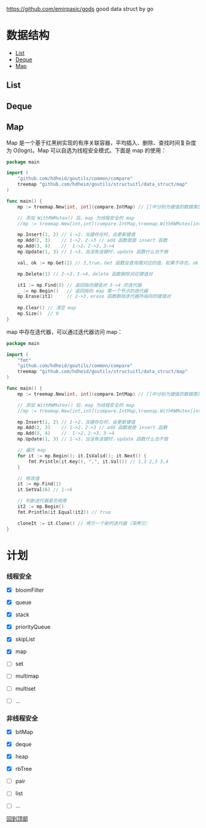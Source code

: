 https://github.com/emirpasic/gods good data struct by go

# 数据结构
- [List](#list)
- [Deque](#deque)
- [Map](#map)


## List

## Deque

## Map
Map 是一个基于红黑树实现的有序关联容器，平均插入、删除、查找时间复杂度为 O(logn)。Map 可以自选为线程安全模式。下面是 map 的使用：
```go
package main

import (
	"github.com/hdheid/goutils/common/compare"
	treemap "github.com/hdheid/goutils/structuitl/data_struct/map"
)

func main() {
	mp := treemap.New[int, int](compare.IntMap) // []中分别为键值的数据类型

	// 添加 WithRWMutex() 后，map 为线程安全的 map
	//mp := treemap.New[int,int](compare.IntMap,treemap.WithRWMutex[int,int]())

	mp.Insert(1, 2) // 1->2，当键存在时，会更新键值
	mp.Add(2, 3)    // 1->2，2->3 // add 函数就是 insert 函数
	mp.Add(3, 4)    //  1->2，2->3，3->4
	mp.Update(1, 3) // 1->3，当没有该键时，update 函数什么也不做

	val, ok := mp.Get(2) // 3,true，Get 函数会查询键对应的值，如果不存在，ok 会返回 false

	mp.Delete(1) // 2->3，3->4，delete 函数删除对应键值对

	it1 := mp.Find(3) // 返回指向键值对 3->4 的迭代器
	_ := mp.Begin()   // 返回指向 map 第一个节点的迭代器
	mp.Erase(it1)     // 2->3，erase 函数删除迭代器所指向的键值对
	
	mp.Clear() // 清空 map
	mp.Size()  // 0
}
```

map 中存在迭代器，可以通过迭代器访问 map：
```go
package main

import (
	"fmt"
	"github.com/hdheid/goutils/common/compare"
	treemap "github.com/hdheid/goutils/structuitl/data_struct/map"
)

func main() {
	mp := treemap.New[int, int](compare.IntMap) // []中分别为键值的数据类型

	// 添加 WithRWMutex() 后，map 为线程安全的 map
	//mp := treemap.New[int,int](compare.IntMap,treemap.WithRWMutex[int,int]())

	mp.Insert(1, 2) // 1->2，当键存在时，会更新键值
	mp.Add(2, 3)    // 1->2，2->3 // add 函数就是 insert 函数
	mp.Add(3, 4)    //  1->2，2->3，3->4
	mp.Update(1, 3) // 1->3，当没有该键时，update 函数什么也不做

	// 遍历 map
	for it := mp.Begin(); it.IsValid(); it.Next() {
		fmt.Println(it.Key(), ",", it.Val()) // 1,3 2,3 3,4
	}

	// 修改值
	it := mp.Find(1)
	it.SetVal(6) // 1->6

	// 判断迭代器是否相等
	it2 := mp.Begin()
	fmt.Println(it.Equal(it2)) // true

	cloneIt := it.Clone() // 拷贝一个新的迭代器（深拷贝）
}
```

# 计划
### 线程安全
- [x] bloomFilter
- [x] queue
- [x] stack
- [x] priorityQueue
- [x] skipList
- [x] map
- [ ] set
- [ ] multimap
- [ ] multiset
- [ ] ...




### 非线程安全
- [x] bitMap
- [x] deque
- [x] heap
- [x] rbTree
- [ ] pair
- [ ] list
- [ ] ...


[回到顶部](#数据结构)